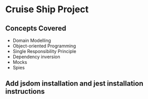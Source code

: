 # Cruise Ship Project

## Concepts Covered

- Domain Modelling
- Object-oriented Programming
- Single Responsibility Principle
- Dependency inversion
- Mocks
- Spies

## Add jsdom installation and jest installation instructions
